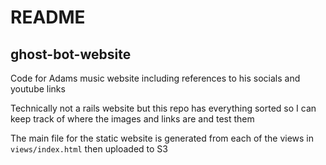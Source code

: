 # README

## ghost-bot-website

Code for Adams music website including references to his socials and youtube links

Technically not a rails website but this repo has everything sorted so I can keep track of where the images and links are and test them

The main file for the static website is generated from each of the views in `views/index.html` then uploaded to S3

